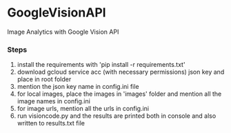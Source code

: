 # GoogleVisionAPI
Image Analytics with Google Vision API


### Steps

1. install the requirements with 'pip install -r requirements.txt'
2. download gcloud service acc (with necessary permissions) json key and place in root folder 
3. mention the json key name in config.ini file
4. for local images, place the images in 'images' folder and mention all the image names in config.ini
5. for image urls, mention all the urls in config.ini
6. run visioncode.py and the results are printed both in console and also written to results.txt file
